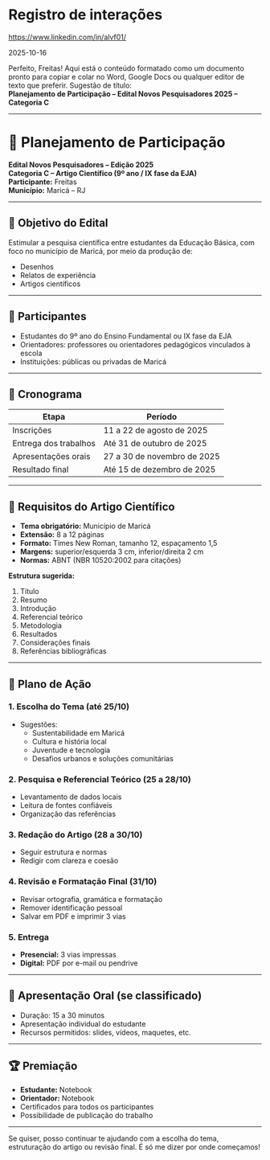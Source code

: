 # Registro de interações
https://www.linkedin.com/in/alvf01/

2025-10-16

Perfeito, Freitas! Aqui está o conteúdo formatado como um documento pronto para copiar e colar no Word, Google Docs ou qualquer editor de texto que preferir. Sugestão de título:  
**Planejamento de Participação – Edital Novos Pesquisadores 2025 – Categoria C**

---

# 📘 Planejamento de Participação  
**Edital Novos Pesquisadores – Edição 2025**  
**Categoria C – Artigo Científico (9º ano / IX fase da EJA)**  
**Participante:** Freitas  
**Município:** Maricá – RJ

---

## 🧠 Objetivo do Edital
Estimular a pesquisa científica entre estudantes da Educação Básica, com foco no município de Maricá, por meio da produção de:
- Desenhos
- Relatos de experiência
- Artigos científicos

---

## 👥 Participantes
- Estudantes do 9º ano do Ensino Fundamental ou IX fase da EJA
- Orientadores: professores ou orientadores pedagógicos vinculados à escola
- Instituições: públicas ou privadas de Maricá

---

## 📅 Cronograma
| Etapa                      | Período                         |
|---------------------------|----------------------------------|
| Inscrições                | 11 a 22 de agosto de 2025        |
| Entrega dos trabalhos     | Até 31 de outubro de 2025        |
| Apresentações orais       | 27 a 30 de novembro de 2025      |
| Resultado final           | Até 15 de dezembro de 2025       |

---

## 📝 Requisitos do Artigo Científico
- **Tema obrigatório:** Município de Maricá
- **Extensão:** 8 a 12 páginas
- **Formato:** Times New Roman, tamanho 12, espaçamento 1,5
- **Margens:** superior/esquerda 3 cm, inferior/direita 2 cm
- **Normas:** ABNT (NBR 10520:2002 para citações)

**Estrutura sugerida:**
1. Título
2. Resumo
3. Introdução
4. Referencial teórico
5. Metodologia
6. Resultados
7. Considerações finais
8. Referências bibliográficas

---

## 🧭 Plano de Ação

### 1. Escolha do Tema (até 25/10)
- Sugestões:
  - Sustentabilidade em Maricá
  - Cultura e história local
  - Juventude e tecnologia
  - Desafios urbanos e soluções comunitárias

### 2. Pesquisa e Referencial Teórico (25 a 28/10)
- Levantamento de dados locais
- Leitura de fontes confiáveis
- Organização das referências

### 3. Redação do Artigo (28 a 30/10)
- Seguir estrutura e normas
- Redigir com clareza e coesão

### 4. Revisão e Formatação Final (31/10)
- Revisar ortografia, gramática e formatação
- Remover identificação pessoal
- Salvar em PDF e imprimir 3 vias

### 5. Entrega
- **Presencial:** 3 vias impressas
- **Digital:** PDF por e-mail ou pendrive

---

## 🎤 Apresentação Oral (se classificado)
- Duração: 15 a 30 minutos
- Apresentação individual do estudante
- Recursos permitidos: slides, vídeos, maquetes, etc.

---

## 🏆 Premiação
- **Estudante:** Notebook
- **Orientador:** Notebook
- Certificados para todos os participantes
- Possibilidade de publicação do trabalho

---

Se quiser, posso continuar te ajudando com a escolha do tema, estruturação do artigo ou revisão final. É só me dizer por onde começamos!

